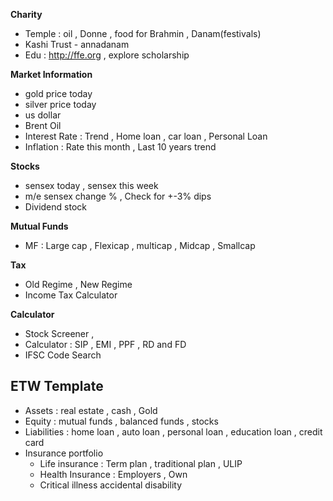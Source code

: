 
**Charity**
* Temple : oil , Donne , food for Brahmin , Danam(festivals)
* Kashi Trust - annadanam 
* Edu : http://ffe.org , explore scholarship

**Market Information**
- gold price today 
- silver price today
- us dollar
- Brent Oil
- Interest Rate : Trend , Home loan , car loan , Personal Loan 
- Inflation : Rate this month , Last 10 years trend


**Stocks**
- sensex today , sensex this week
- m/e sensex change % , Check for +-3% dips
- Dividend stock

**Mutual Funds**
- MF : Large cap , Flexicap , multicap , Midcap , Smallcap


**Tax**
- Old Regime , New Regime 
- Income Tax Calculator

**Calculator**
- Stock Screener , 
- Calculator : SIP , EMI , PPF , RD and FD 
- IFSC Code Search

## ETW Template
* Assets : real estate , cash  , Gold
* Equity : mutual funds , balanced funds ,  stocks
* Liabilities : home loan , auto loan , personal loan , education loan ,  credit card
* Insurance portfolio
  * Life insurance : Term plan , traditional plan , ULIP
  * Health Insurance : Employers , Own  
  * Critical illness accidental disability
